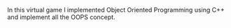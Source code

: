 In this virtual game I implemented Object Oriented Programming using C++ and implement all the OOPS concept.
